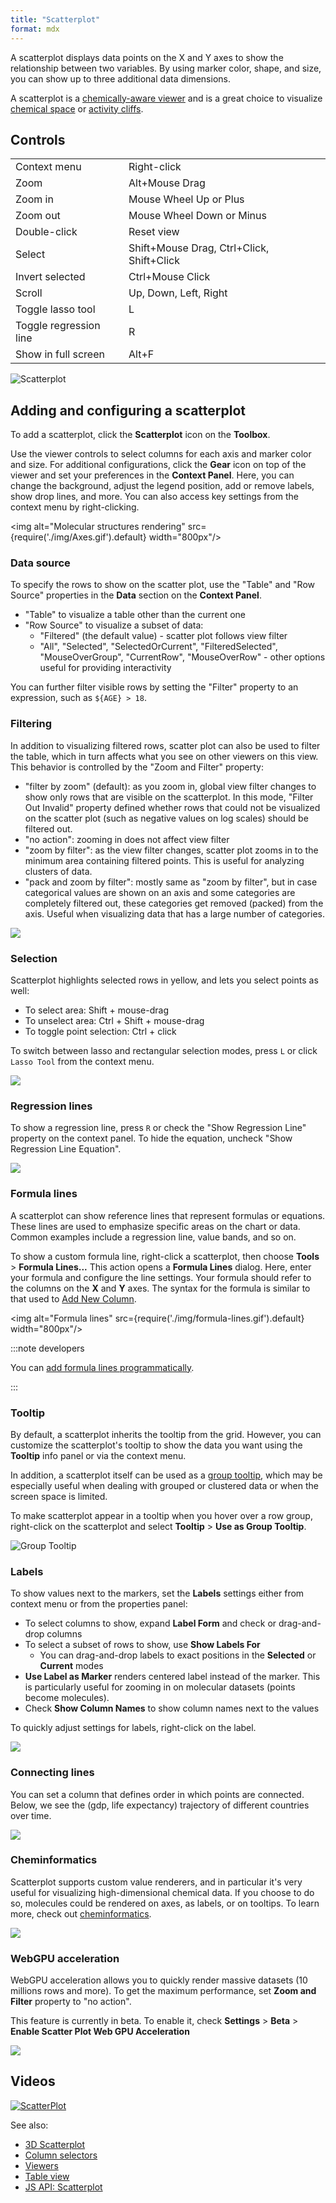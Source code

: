 ```yaml
---
title: "Scatterplot"
format: mdx
---
```


A scatterplot displays data points on the X and Y axes
to show the relationship between two variables. By using marker color, shape,
and size, you can show up to three additional data dimensions. 

A scatterplot is a [chemically-aware viewer](../../datagrok/solutions/domains/chem/chemically-aware-viewers#scatter-plot) and is a great choice to visualize 
[chemical space](../../datagrok/solutions/domains/chem/chem.md#chemical-space) or 
[activity cliffs](../../datagrok/solutions/domains/chem/chem.md#activity-cliffs).
 
## Controls

|                        |                                           |
|------------------------|-------------------------------------------|
| Context menu           | Right-click                               |
| Zoom                   | Alt+Mouse Drag                            |
| Zoom in                | Mouse Wheel Up or Plus                    |
| Zoom out               | Mouse Wheel Down or Minus                 |
| Double-click           | Reset view                                |
| Select                 | Shift+Mouse Drag, Ctrl+Click, Shift+Click |
| Invert selected        | Ctrl+Mouse Click                          |
| Scroll                 | Up, Down, Left, Right                     |
| Toggle lasso tool      | L                                         |
| Toggle regression line | R                                         |
| Show in full screen    | Alt+F                                     |

![Scatterplot](../../uploads/gifs/scatter-plot.gif)

## Adding and configuring a scatterplot

To add a scatterplot, click the **Scatterplot** icon on the **Toolbox**.

Use the viewer controls to select columns for each axis and marker color and
size. For additional configurations, click the **Gear** icon on top of the
viewer and set your preferences in the **Context Panel**. Here, you can change
the background, adjust the legend position, add or remove labels, show drop
lines, and more. You can also access key settings from the context menu by
right-clicking.

<img alt="Molecular structures rendering" src={require('./img/Axes.gif').default}
width="800px"/>


### Data source

To specify the rows to show on the scatter plot, use the "Table" and "Row Source" properties in the **Data** 
section on the **Context Panel**. 
* "Table" to visualize a table other than the current one
* "Row Source" to visualize a subset of data: 
  * "Filtered" (the default value) - scatter plot follows view filter
  * "All", "Selected", "SelectedOrCurrent", "FilteredSelected", "MouseOverGroup", "CurrentRow", "MouseOverRow" - 
    other options useful for providing interactivity

You can further filter visible rows by setting the "Filter" property to an 
expression, such as `${AGE} > 18`.

### Filtering

In addition to visualizing filtered rows, scatter plot can also be used to filter the table, which
in turn affects what you see on other viewers on this view. This behavior is controlled by the
"Zoom and Filter" property:

* "filter by zoom" (default): as you zoom in, global view filter changes to show only rows that are 
  visible on the scatterplot. In this mode, "Filter Out Invalid" property defined whether rows that
  could not be visualized on the scatter plot (such as negative values on log scales) should be
  filtered out. 
* "no action": zooming in does not affect view filter
* "zoom by filter": as the view filter changes, scatter plot zooms in to the minimum area containing
  filtered points. This is useful for analyzing clusters of data.
* "pack and zoom by filter": mostly same as "zoom by filter", but in case categorical values 
  are shown on an axis and some categories are completely filtered out, these categories get removed
  (packed) from the axis. Useful when visualizing data that has a large number of categories.

![](img/scatter-plot-zoom-and-pack.gif)

### Selection

Scatterplot highlights selected rows in yellow, and lets you select points as well:

* To select area: Shift + mouse-drag
* To unselect area: Ctrl + Shift + mouse-drag
* To toggle point selection: Ctrl + click

To switch between lasso and rectangular selection modes, press `L` or click `Lasso Tool` 
from the context menu. 


![](img/scatter-plot-selection.gif)

### Regression lines

To show a regression line, press `R` or check the "Show Regression Line" property
on the context panel. To hide the equation, uncheck "Show Regression Line Equation".

![](img/scatter-plot-regression-line.png)

### Formula lines

A scatterplot can show reference lines that represent formulas or equations.
These lines are used to emphasize specific areas on the chart or data. Common
examples include a regression line, value bands, and so on.

To show a custom formula line, right-click a scatterplot, then choose **Tools** > **Formula Lines...** 
This action opens a **Formula Lines** dialog. Here, enter
your formula and configure the line settings. Your formula should refer to the
columns on the **X** and **Y** axes. The syntax for the formula is similar to
that used to [Add New Column](../../transform/add-new-column.md).

<img alt="Formula lines" src={require('./img/formula-lines.gif').default}
width="800px"/>

:::note developers

You can [add formula lines programmatically](https://datagrok.ai/help/develop/how-to/show-formula-lines).

:::

### Tooltip

By default, a scatterplot inherits the tooltip from the grid. However, you can
customize the scatterplot's tooltip to show the data you want using the
**Tooltip** info panel or via the context menu.

In addition, a scatterplot itself can be used as a 
[group tooltip](../../datagrok/navigation/views/table-view.md#group-tooltips), which may be especially useful when 
dealing with grouped or clustered data or when the screen space is limited.

To make scatterplot appear in a tooltip when you hover over a row group, 
right-click on the scatterplot and select **Tooltip** > **Use as Group Tooltip**. 

![Group Tooltip](img/group-tooltip.gif)

### Labels

To show values next to the markers, set the **Labels** settings either from context menu or from
the properties panel:
* To select columns to show, expand **Label Form** and check or drag-and-drop columns
* To select a subset of rows to show, use **Show Labels For**
  * You can drag-and-drop labels to exact positions in the **Selected** or **Current** modes   
* **Use Label as Marker** renders centered label instead of the marker. This is 
  particularly useful for zooming in on molecular datasets (points become molecules).
* Check **Show Column Names** to show column names next to the values 

To quickly adjust settings for labels, right-click on the label.

![](img/scatter-plot-labels.gif)

### Connecting lines

You can set a column that defines order in which points are connected. 
Below, we see the (gdp, life expectancy) trajectory of different countries over time.

![](img/scatter-plot-lines.png)

### Cheminformatics

Scatterplot supports custom value renderers, and in particular it's very useful for
visualizing high-dimensional chemical data. If you choose to do so, molecules could 
be rendered on axes, as labels, or on tooltips.
To learn more, check out [cheminformatics](../../datagrok/solutions/domains/chem/chem.md).

![](../../uploads/viewers/scatter-plot-molecules.png)

### WebGPU acceleration

WebGPU acceleration allows you to quickly render massive datasets (10 millions rows and more).
To get the maximum performance, set **Zoom and Filter** property to "no action".

This feature is currently in beta. To enable it, check **Settings** > **Beta** > **Enable Scatter Plot Web GPU Acceleration**

![](img/webgpu-scatterplot.gif)

## Videos

[![ScatterPlot](../../uploads/youtube/visualizations2.png "Open on
Youtube")](https://www.youtube.com/watch?v=7MBXWzdC0-I&t=214s)

See also:

* [3D Scatterplot](3d-scatter-plot.md)
* [Column selectors](column-selectors.md)
* [Viewers](viewers.md)
* [Table view](../../datagrok/navigation/views/table-view.md)
* [JS API: Scatterplot](https://public.datagrok.ai/js/samples/ui/viewers/types/scatter-plot)
